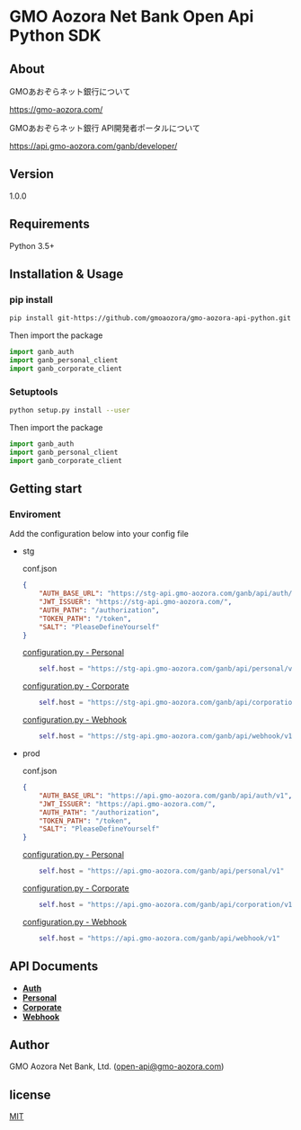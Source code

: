 # GMO Aozora Net Bank Open Api Python SDK

## About

GMOあおぞらネット銀行について

https://gmo-aozora.com/

GMOあおぞらネット銀行 API開発者ポータルについて

https://api.gmo-aozora.com/ganb/developer/

## Version 
1.0.0

## Requirements

Python 3.5+

## Installation & Usage
### pip install

```sh
pip install git-https://github.com/gmoaozora/gmo-aozora-api-python.git
```

Then import the package
```python
import ganb_auth
import ganb_personal_client
import ganb_corporate_client
```

### Setuptools

```sh
python setup.py install --user
```

Then import the package
```python
import ganb_auth
import ganb_personal_client
import ganb_corporate_client
```
## Getting start

### Enviroment

Add the configuration below into your config file

* stg

    conf.json
    ```json
    {
        "AUTH_BASE_URL": "https://stg-api.gmo-aozora.com/ganb/api/auth/v1",
        "JWT_ISSUER": "https://stg-api.gmo-aozora.com/",
        "AUTH_PATH": "/authorization",
        "TOKEN_PATH": "/token",
        "SALT": "PleaseDefineYourself"
    }
    ```
    [configuration.py - Personal ](./ganb_personal_client/configuration.py) 
    ```python
        self.host = "https://stg-api.gmo-aozora.com/ganb/api/personal/v1"
    ```
    [configuration.py - Corporate ](./ganb_corporate_client/configuration.py) 
    ```python
        self.host = "https://stg-api.gmo-aozora.com/ganb/api/corporation/v1"
    ```
    [configuration.py - Webhook ](./ganb_webhook_client/configuration.py) 
    ```python
        self.host = "https://stg-api.gmo-aozora.com/ganb/api/webhook/v1"
    ```

* prod

    conf.json
    ```json
    {
        "AUTH_BASE_URL": "https://api.gmo-aozora.com/ganb/api/auth/v1",
        "JWT_ISSUER": "https://api.gmo-aozora.com/",
        "AUTH_PATH": "/authorization",
        "TOKEN_PATH": "/token",
        "SALT": "PleaseDefineYourself"
    }
    ```
    [configuration.py - Personal ](./ganb_personal_client/configuration.py) 
    ```python
        self.host = "https://api.gmo-aozora.com/ganb/api/personal/v1"
    ```
    [configuration.py - Corporate ](./ganb_corporate_client/configuration.py) 
    ```python
        self.host = "https://api.gmo-aozora.com/ganb/api/corporation/v1"
    ```
    [configuration.py - Webhook ](./ganb_webhook_client/configuration.py) 
    ```python
        self.host = "https://api.gmo-aozora.com/ganb/api/webhook/v1"
    ```

## API Documents
* [**Auth**](./docs/auth/)
* [**Personal**](./docs/personal/)
* [**Corporate**](./docs/corporate/)
* [**Webhook**](./docs/webhook)


## Author

GMO Aozora Net Bank, Ltd. (open-api@gmo-aozora.com)

## license

[MIT](https://github.com/gmoaozora/gmo-aozora-api-python/blob/master/LICENSE)
